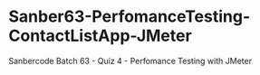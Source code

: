 # Sanber63-PerfomanceTesting-ContactListApp-JMeter
Sanbercode Batch 63 - Quiz 4 - Perfomance Testing with JMeter
